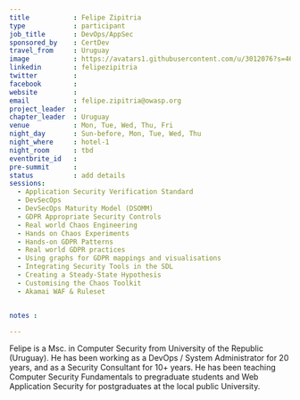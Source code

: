 ```yaml
---
title           : Felipe Zipitria
type            : participant
job_title       : DevOps/AppSec
sponsored_by    : CertDev
travel_from     : Uruguay
image           : https://avatars1.githubusercontent.com/u/3012076?s=460&v=4
linkedin        : felipezipitria
twitter         :
facebook        :
website         :
email           : felipe.zipitria@owasp.org
project_leader  :
chapter_leader  : Uruguay
venue           : Mon, Tue, Wed, Thu, Fri
night_day       : Sun-before, Mon, Tue, Wed, Thu
night_where     : hotel-1
night_room      : tbd
eventbrite_id   :
pre-summit      :
status          : add details
sessions:
  - Application Security Verification Standard
  - DevSecOps
  - DevSecOps Maturity Model (DSOMM)
  - GDPR Appropriate Security Controls
  - Real world Chaos Engineering
  - Hands on Chaos Experiments
  - Hands-on GDPR Patterns
  - Real world GDPR practices
  - Using graphs for GDPR mappings and visualisations
  - Integrating Security Tools in the SDL
  - Creating a Steady-State Hypothesis
  - Customising the Chaos Toolkit
  - Akamai WAF & Ruleset


notes :

---
```

Felipe is a Msc. in Computer Security from University of the Republic (Uruguay). He has been working as a DevOps / System Administrator for 20 years, and as a Security Consultant for 10+ years. He has been teaching Computer Security Fundamentals to pregraduate students and Web Application Security for postgraduates at the local public University.
